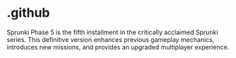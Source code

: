 # .github
Sprunki Phase 5 is the fifth installment in the critically acclaimed Sprunki series. This definitive version enhances previous gameplay mechanics, introduces new missions, and provides an upgraded multiplayer experience. 
